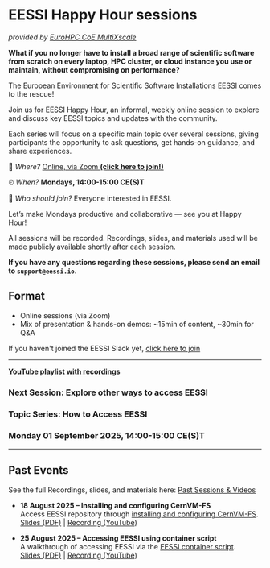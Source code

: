 # EESSI Happy Hour sessions

_provided by [EuroHPC CoE MultiXscale](https://www.multixscale.eu)_

**What if you no longer have to install a broad range of scientific software from scratch on every laptop, HPC cluster, or cloud instance you use or maintain, without compromising on performance?**

The European Environment for Scientific Software Installations [EESSI](https://eessi.io) comes to the rescue!

Join us for EESSI Happy Hour, an informal, weekly online session to explore and discuss key EESSI topics and updates with the community.

Each series will focus on a specific main topic over several sessions, giving participants the opportunity to ask questions, get hands-on guidance, and share experiences.

🧭 *Where?* [Online, via Zoom **(click here to join!)**](https://uib.zoom.us/j/61528767539?pwd=03hjbZwXvXFkhG6BtSvJZrQvzKwTac.1)

⏰ *When?* **Mondays, 14:00-15:00 CE(S)T**

💬 *Who should join?* Everyone interested in EESSI.

Let’s make Mondays productive and collaborative — see you at Happy Hour!

All sessions will be recorded. Recordings, slides, and materials used will be made publicly available shortly after each session.

**If you have any questions regarding these sessions, please send an email to `support@eessi.io`.**

## Format

- Online sessions (via Zoom)
- Mix of presentation & hands-on demos: ~15min of content, ~30min for Q&A

If you haven't joined the EESSI Slack yet, [click here to join](https://join.slack.com/t/eessi-hpc/shared_invite/zt-1wqy0t8g6-PZJTg3Hjjm5Fm3XEOkzECg) 

---
[**YouTube playlist with recordings**](https://www.youtube.com/playlist?list=PL6_PkP_6pUtbzPBB1wZTdsrJgj6EbO-AS)

### **Next Session**: Explore other ways to access EESSI
### Topic Series: How to Access EESSI
### Monday 01 September 2025, 14:00-15:00 CE(S)T

---

## Past Events

See the full Recordings, slides, and materials here: [Past Sessions & Videos](./happy-hours-past-sessions.md)

- **18 August 2025 – Installing and configuring CernVM-FS**  
  Access EESSI repository through [installing and configuring CernVM-FS](../../getting_access/native_installation.md).  
  [Slides (PDF)](EESSI-happyhour-2025-001-Installing-and-configuring-CernVM-FS.pdf) | [Recording (YouTube)](https://youtu.be/MLeSbMOnbs8)

- **25 August 2025 – Accessing EESSI using container script**  
  A walkthrough of accessing EESSI via the [EESSI container script](../../getting_access/eessi_container.md).  
  [Slides (PDF)](EESSI-happyhour-2025-002-Accessing-EESSI-using-container-script.pdf) | [Recording (YouTube)](https://www.youtube.com/watch?v=MAgWwj27i9U)
